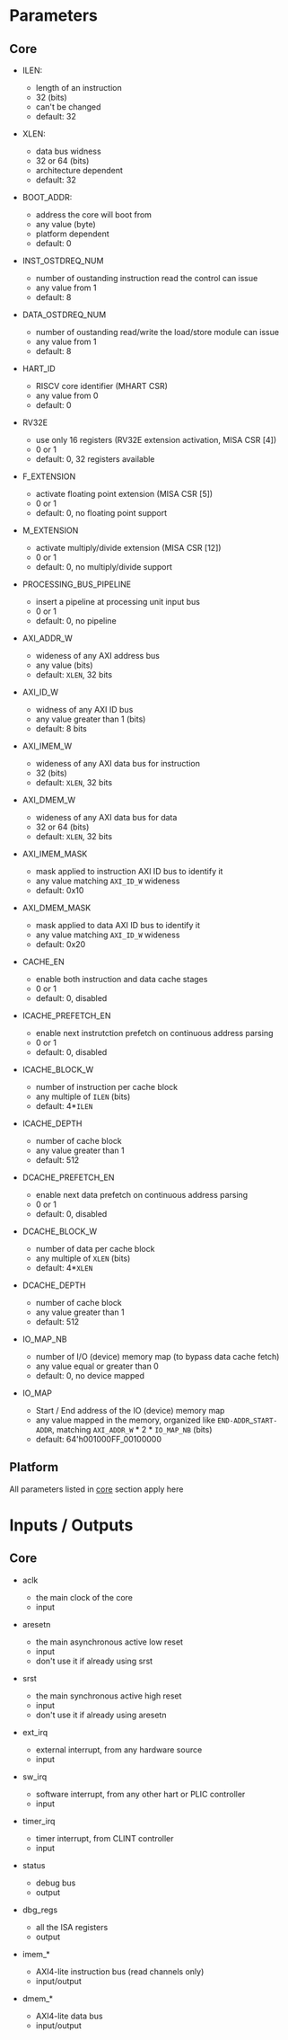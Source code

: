 # Parameters

## Core

- ILEN:
    - length of an instruction
    - 32 (bits)
    - can't be changed
    - default: 32

- XLEN:
    - data bus widness
    - 32 or 64 (bits)
    - architecture dependent
    - default: 32

- BOOT_ADDR:
    - address the core will boot from
    - any value (byte)
    - platform dependent
    - default: 0

- INST_OSTDREQ_NUM
    - number of oustanding instruction read the control can issue
    - any value from 1
    - default: 8

- DATA_OSTDREQ_NUM
    - number of oustanding read/write the load/store module can issue
    - any value from 1
    - default: 8

- HART_ID
    - RISCV core identifier (MHART CSR)
    - any value from 0
    - default: 0

- RV32E
    - use only 16 registers (RV32E extension activation, MISA CSR [4])
    - 0 or 1
    - default: 0, 32 registers available

- F_EXTENSION
    - activate floating point extension  (MISA CSR [5])
    - 0 or 1
    - default: 0, no floating point support

- M_EXTENSION
    - activate multiply/divide extension  (MISA CSR [12])
    - 0 or 1
    - default: 0, no multiply/divide support

- PROCESSING_BUS_PIPELINE
    - insert a pipeline at processing unit input bus
    - 0 or 1
    - default: 0, no pipeline

- AXI_ADDR_W
    - wideness of any AXI address bus
    - any value (bits)
    - default: `XLEN`, 32 bits

- AXI_ID_W
    - widness of any AXI ID bus
    - any value greater than 1 (bits)
    - default: 8 bits

- AXI_IMEM_W
    - wideness of any AXI data bus for instruction
    - 32 (bits)
    - default: `XLEN`, 32 bits

- AXI_DMEM_W
    - wideness of any AXI data bus for data
    - 32 or 64 (bits)
    - default: `XLEN`, 32 bits

- AXI_IMEM_MASK
    - mask applied to instruction AXI ID bus to identify it
    - any value matching `AXI_ID_W` wideness
    - default: 0x10

- AXI_DMEM_MASK
    - mask applied to data AXI ID bus to identify it
    - any value matching `AXI_ID_W` wideness
    - default: 0x20

- CACHE_EN
    - enable both instruction and data cache stages
    - 0 or 1
    - default: 0, disabled

- ICACHE_PREFETCH_EN
    - enable next instrutction prefetch on continuous address parsing
    - 0 or 1
    - default: 0, disabled

- ICACHE_BLOCK_W
    - number of instruction per cache block
    - any multiple of `ILEN` (bits)
    - default: 4*`ILEN`

- ICACHE_DEPTH
    - number of cache block
    - any value greater than 1
    - default: 512

- DCACHE_PREFETCH_EN
    - enable next data prefetch on continuous address parsing
    - 0 or 1
    - default: 0, disabled

- DCACHE_BLOCK_W
    - number of data per cache block
    - any multiple of `XLEN` (bits)
    - default: 4*`XLEN`

- DCACHE_DEPTH
    - number of cache block
    - any value greater than 1
    - default: 512

- IO_MAP_NB
    - number of I/O (device) memory map (to bypass data cache fetch)
    - any value equal or greater than 0
    - default: 0, no device mapped

- IO_MAP
    - Start / End address of the IO (device) memory map
    - any value mapped in the memory, organized like `END-ADDR`_`START-ADDR`, matching
      `AXI_ADDR_W` * 2 * `IO_MAP_NB` (bits)
    - default: 64'h001000FF_00100000

## Platform

All parameters listed in [core](#core) section apply here

# Inputs / Outputs

## Core

- aclk
    - the main clock of the core
    - input

- aresetn
    - the main asynchronous active low reset
    - input
    - don't use it if already using srst

- srst
    - the main synchronous active high reset
    - input
    - don't use it if already using aresetn

- ext_irq
    - external interrupt, from any hardware source
    - input

- sw_irq
    - software interrupt, from any other hart or PLIC controller
    - input

- timer_irq
    - timer interrupt, from CLINT controller
    - input

- status
    - debug bus
    - output

- dbg_regs
    - all the ISA registers
    - output

- imem_*
    - AXI4-lite instruction bus (read channels only)
    - input/output

- dmem_*
    - AXI4-lite data bus
    - input/output
